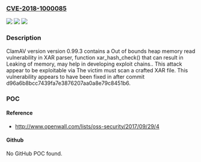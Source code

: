 ### [CVE-2018-1000085](https://cve.mitre.org/cgi-bin/cvename.cgi?name=CVE-2018-1000085)
![](https://img.shields.io/static/v1?label=Product&message=n%2Fa&color=blue)
![](https://img.shields.io/static/v1?label=Version&message=n%2Fa&color=blue)
![](https://img.shields.io/static/v1?label=Vulnerability&message=n%2Fa&color=brighgreen)

### Description

ClamAV version version 0.99.3 contains a Out of bounds heap memory read vulnerability in XAR parser, function xar_hash_check() that can result in Leaking of memory, may help in developing exploit chains.. This attack appear to be exploitable via The victim must scan a crafted XAR file. This vulnerability appears to have been fixed in after commit d96a6b8bcc7439fa7e3876207aa0a8e79c8451b6.

### POC

#### Reference
- http://www.openwall.com/lists/oss-security/2017/09/29/4

#### Github
No GitHub POC found.

